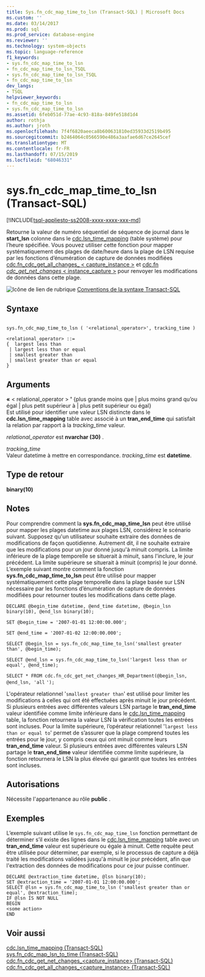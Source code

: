 ```yaml
---
title: Sys.fn_cdc_map_time_to_lsn (Transact-SQL) | Microsoft Docs
ms.custom: ''
ms.date: 03/14/2017
ms.prod: sql
ms.prod_service: database-engine
ms.reviewer: ''
ms.technology: system-objects
ms.topic: language-reference
f1_keywords:
- sys.fn_cdc_map_time_to_lsn
- fn_cdc_map_time_to_lsn_TSQL
- sys.fn_cdc_map_time_to_lsn_TSQL
- fn_cdc_map_time_to_lsn
dev_langs:
- TSQL
helpviewer_keywords:
- fn_cdc_map_time_to_lsn
- sys.fn_cdc_map_time_to_lsn
ms.assetid: 6feb051d-77ae-4c93-818a-849fe518d1d4
author: rothja
ms.author: jroth
ms.openlocfilehash: 7f4f6820aeeca8b600631810ed35933d2519b495
ms.sourcegitcommit: b2464064c0566590e486a3aafae6d67ce2645cef
ms.translationtype: MT
ms.contentlocale: fr-FR
ms.lasthandoff: 07/15/2019
ms.locfileid: "68046331"
---
```

# <a name="sysfncdcmaptimetolsn-transact-sql"></a>sys.fn_cdc_map_time_to_lsn (Transact-SQL)
[!INCLUDE[tsql-appliesto-ss2008-xxxx-xxxx-xxx-md](../../includes/tsql-appliesto-ss2008-xxxx-xxxx-xxx-md.md)]

  Retourne la valeur de numéro séquentiel de séquence de journal dans le **start_lsn** colonne dans le [cdc.lsn_time_mapping](../../relational-databases/system-tables/cdc-lsn-time-mapping-transact-sql.md) (table système) pour l’heure spécifiée. Vous pouvez utiliser cette fonction pour mapper systématiquement des plages de date/heure dans la plage de LSN requise par les fonctions d’énumération de capture de données modifiées [cdc.fn_cdc_get_all_changes_ < capture_instance >](../../relational-databases/system-functions/cdc-fn-cdc-get-all-changes-capture-instance-transact-sql.md) et [cdc.fn _cdc_get_net_changes_ < instance_capture >](../../relational-databases/system-functions/cdc-fn-cdc-get-net-changes-capture-instance-transact-sql.md) pour renvoyer les modifications de données dans cette plage.  
  
 ![Icône de lien de rubrique](../../database-engine/configure-windows/media/topic-link.gif "Icône lien de rubrique") [Conventions de la syntaxe Transact-SQL](../../t-sql/language-elements/transact-sql-syntax-conventions-transact-sql.md)  
  
## <a name="syntax"></a>Syntaxe  
  
```  
  
sys.fn_cdc_map_time_to_lsn ( '<relational_operator>', tracking_time )  
  
<relational_operator> ::=  
{  largest less than  
 | largest less than or equal  
 | smallest greater than  
 | smallest greater than or equal  
}  
```  
  
## <a name="arguments"></a>Arguments  
 **«** < relational_operator > **'** {plus grande moins que | plus moins grand qu’ou égal | plus petit supérieur à | plus petit supérieur ou égal}  
 Est utilisé pour identifier une valeur LSN distincte dans le **cdc.lsn_time_mapping** table avec associé à un **tran_end_time** qui satisfait la relation par rapport à la *tracking_time*  valeur.  
  
 *relational_operator* est **nvarchar (30)** .  
  
 *tracking_time*  
 Valeur datetime à mettre en correspondance. *tracking_time* est **datetime**.  
  
## <a name="return-type"></a>Type de retour  
 **binary(10)**  
  
## <a name="remarks"></a>Notes  
 Pour comprendre comment la **sys.fn_cdc_map_time_lsn** peut être utilisé pour mapper les plages datetime aux plages LSN, considérez le scénario suivant. Supposez qu'un utilisateur souhaite extraire des données de modifications de façon quotidienne. Autrement dit, il ne souhaite extraire que les modifications pour un jour donné jusqu'à minuit compris. La limite inférieure de la plage temporelle se situerait à minuit, sans l'inclure, le jour précédent. La limite supérieure se situerait à minuit (compris) le jour donné. L’exemple suivant montre comment la fonction **sys.fn_cdc_map_time_to_lsn** peut être utilisé pour mapper systématiquement cette plage temporelle dans la plage basée sur LSN nécessaire par les fonctions d’énumération de capture de données modifiées pour retourner toutes les modifications dans cette plage.  
  
 `DECLARE @begin_time datetime, @end_time datetime, @begin_lsn binary(10), @end_lsn binary(10);`  
  
 `SET @begin_time = '2007-01-01 12:00:00.000';`  
  
 `SET @end_time = '2007-01-02 12:00:00.000';`  
  
 `SELECT @begin_lsn = sys.fn_cdc_map_time_to_lsn('smallest greater than', @begin_time);`  
  
 `SELECT @end_lsn = sys.fn_cdc_map_time_to_lsn('largest less than or equal', @end_time);`  
  
 `SELECT * FROM cdc.fn_cdc_get_net_changes_HR_Department(@begin_lsn, @end_lsn, 'all` `');`  
  
 L'opérateur relationnel '`smallest greater than`' est utilisé pour limiter les modifications à celles qui ont été effectuées après minuit le jour précédent. Si plusieurs entrées avec différentes valeurs LSN partage le **tran_end_time** valeur identifiée comme limite inférieure dans le [cdc.lsn_time_mapping](../../relational-databases/system-tables/cdc-lsn-time-mapping-transact-sql.md) table, la fonction retournera la valeur LSN la vérification toutes les entrées sont incluses. Pour la limite supérieure, l’opérateur relationnel '`largest less than or equal to`' permet de s’assurer que la plage comprend toutes les entrées pour le jour, y compris ceux qui ont minuit comme leurs **tran_end_time** valeur. Si plusieurs entrées avec différentes valeurs LSN partage le **tran_end_time** valeur identifiée comme limite supérieure, la fonction retournera le LSN la plus élevée qui garantit que toutes les entrées sont incluses.  
  
## <a name="permissions"></a>Autorisations  
 Nécessite l'appartenance au rôle **public** .  
  
## <a name="examples"></a>Exemples  
 L’exemple suivant utilise le `sys.fn_cdc_map_time_lsn` fonction permettant de déterminer s’il existe des lignes dans le [cdc.lsn_time_mapping](../../relational-databases/system-tables/cdc-lsn-time-mapping-transact-sql.md) table avec un **tran_end_time** valeur est supérieure ou égale à minuit. Cette requête peut être utilisée pour déterminer, par exemple, si le processus de capture a déjà traité les modifications validées jusqu'à minuit le jour précédent, afin que l'extraction des données de modifications pour ce jour puisse continuer.  
  
```  
DECLARE @extraction_time datetime, @lsn binary(10);  
SET @extraction_time = '2007-01-01 12:00:00.000';  
SELECT @lsn = sys.fn_cdc_map_time_to_lsn ('smallest greater than or equal', @extraction_time);  
IF @lsn IS NOT NULL  
BEGIN  
<some action>  
END  
```  
  
## <a name="see-also"></a>Voir aussi  
 [cdc.lsn_time_mapping &#40;Transact-SQL&#41;](../../relational-databases/system-tables/cdc-lsn-time-mapping-transact-sql.md)   
 [sys.fn_cdc_map_lsn_to_time &#40;Transact-SQL&#41;](../../relational-databases/system-functions/sys-fn-cdc-map-lsn-to-time-transact-sql.md)   
 [cdc.fn_cdc_get_net_changes_&#60;capture_instance&#62; &#40;Transact-SQL&#41;](../../relational-databases/system-functions/cdc-fn-cdc-get-net-changes-capture-instance-transact-sql.md)   
 [cdc.fn_cdc_get_all_changes_&#60;capture_instance&#62;  &#40;Transact-SQL&#41;](../../relational-databases/system-functions/cdc-fn-cdc-get-all-changes-capture-instance-transact-sql.md)  
  
  
